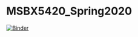# MSBX5420_Spring2020
[![Binder](https://mybinder.org/badge_logo.svg)](https://mybinder.org/v2/gh/peigangzhang/MSBX5420_Spring2020/master)
